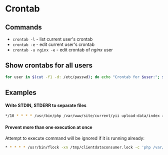 # Crontab

## Commands

- `crontab -l` - list current user's crontab
- `crontab -e` - edit current user's crontab
- `crontab -u nginx -e` - edit crontab of *nginx* user

## Show crontabs for all users

```bash
for user in $(cut -f1 -d: /etc/passwd); do echo "Crontab for $user:"; sudo crontab -u $user -l; done
```

## Examples

#### Write STDIN, STDERR to separate files

```bash
*/10 * * * * /usr/bin/php /var/www/site/current/yii upload-data/index > /var/www/shared/site/logs/upload-data.log 2> /var/www/shared/site/logs/upload-data.error.log
```

#### Prevent more than one execution at once

Attempt to execute command will be ignored if it is running already:

```bash
* * * * * /usr/bin/flock -xn /tmp/clientdataconsumer.lock -c 'php /var/www/script.php > /dev/null'
```
